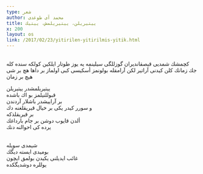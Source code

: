 ```yaml
---
type: شعر
author: محمد آی طوغدی
title: ييتيريلن، ييتيريلمش، ييتيك
x: 200
layout: os
link: /2017/02/23/yitirilen-yitirilmis-yitik.html
---
```

<br/>
كچمشك  
شمديی قيصقانديران گوزللگی   
سيلينمه يه يوز طوتار ايلكين   
كولكه سنده كله جك زمانك   
كلن كيدنی آراتیر  
لكن آرامقله بولونمز  
أسكیسی كبی اولماز بر داها هچ بر شی  
هيچ بر زمان  
<br/>

ييتيريلمشدر ييتيريلن  
قبوللنيلمز بو اك باشده   
بر آرايیشدر باشلار آردندن  
و سورر كيدر یكی بر خیال قيريقلغنه دك  
بر قیریقلذكه   
ألدن قایوب دوشن بر جام بارداغك   
يرده كی احوالنه دنك  
<br/>

شيمدی سویله   
بومیدی ایسته دیگك   
غائب ایدیلنی يكيدن بولمق ايچون  
يوللره دوشدیگكده    
